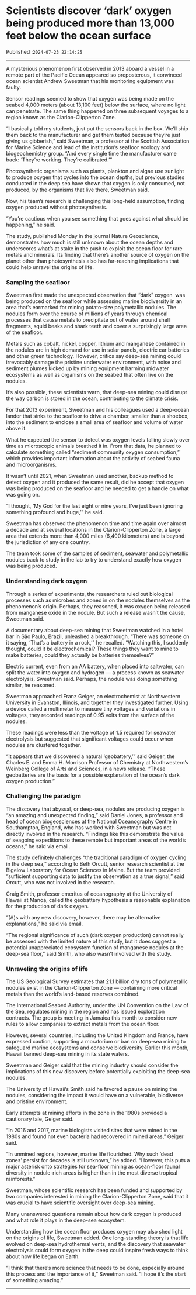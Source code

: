 # Scientists discover ‘dark’ oxygen being produced more than 13,000 feet below the ocean surface

Published :`2024-07-23 22:14:25`

---

A mysterious phenomenon first observed in 2013 aboard a vessel in a remote part of the Pacific Ocean appeared so preposterous, it convinced ocean scientist Andrew Sweetman that his monitoring equipment was faulty.

Sensor readings seemed to show that oxygen was being made on the seabed 4,000 meters (about 13,100 feet) below the surface, where no light can penetrate. The same thing happened on three subsequent voyages to a region known as the Clarion-Clipperton Zone.

“I basically told my students, just put the sensors back in the box. We’ll ship them back to the manufacturer and get them tested because they’re just giving us gibberish,” said Sweetman, a professor at the Scottish Association for Marine Science and lead of the institution’s seafloor ecology and biogeochemistry group. “And every single time the manufacturer came back: ‘They’re working. They’re calibrated.’”

Photosynthetic organisms such as plants, plankton and algae use sunlight to produce oxygen that cycles into the ocean depths, but previous studies conducted in the deep sea have shown that oxygen is only consumed, not produced, by the organisms that live there, Sweetman said.

Now, his team’s research is challenging this long-held assumption, finding oxygen produced without photosynthesis.

“You’re cautious when you see something that goes against what should be happening,” he said.

The study, published Monday in the journal Nature Geoscience, demonstrates how much is still unknown about the ocean depths and underscores what’s at stake in the push to exploit the ocean floor for rare metals and minerals. Its finding that there’s another source of oxygen on the planet other than photosynthesis also has far-reaching implications that could help unravel the origins of life.

### Sampling the seafloor

Sweetman first made the unexpected observation that “dark” oxygen  was being produced on the seafloor while assessing marine biodiversity in an area that’s earmarked for mining potato-size polymetallic nodules. The nodules form over the course of millions of years through chemical processes that cause metals to precipitate out of water around shell fragments, squid beaks and shark teeth and cover a surprisingly large area of the seafloor.

Metals such as cobalt, nickel, copper, lithium and manganese contained in the nodules are in high demand for use in solar panels, electric car batteries and other green technology. However, critics say deep-sea mining could irrevocably damage the pristine underwater environment, with noise and sediment plumes kicked up by mining equipment harming midwater ecosystems as well as organisms on the seabed that often live on the nodules.

It’s also possible, these scientists warn, that deep-sea mining could disrupt the way carbon is stored in the ocean, contributing to the climate crisis.

For that 2013 experiment, Sweetman and his colleagues used a deep-ocean lander that sinks to the seafloor to drive a chamber, smaller than a shoebox, into the sediment to enclose a small area of seafloor and volume of water above it.

What he expected the sensor to detect was oxygen levels falling slowly over time as microscopic animals breathed it in. From that data, he planned to calculate something called “sediment community oxygen consumption,” which provides important information about the activity of seabed fauna and microorganisms.

It wasn’t until 2021, when Sweetman used another, backup method to detect oxygen and it produced the same result, did he accept that oxygen was being produced on the seafloor and he needed to get a handle on what was going on.

“I thought, ‘My God for the last eight or nine years, I’ve just been ignoring something profound and huge,’” he said.

Sweetman has observed the phenomenon time and time again over almost a decade and at several locations in the Clarion-Clipperton Zone, a large area that extends more than 4,000 miles (6,400 kilometers) and is beyond the jurisdiction of any one country.

The team took some of the samples of sediment, seawater and polymetallic nodules back to study in the lab to try to understand exactly how oxygen was being produced.

### Understanding dark oxygen

Through a series of experiments, the researchers ruled out biological processes such as microbes and zoned in on the nodules themselves as the phenomenon’s origin. Perhaps, they reasoned, it was oxygen being released from manganese oxide in the nodule. But such a release wasn’t the cause, Sweetman said.

A documentary about deep-sea mining that Sweetman watched in a hotel bar in São Paulo, Brazil, unleashed a breakthrough. “There was someone on it saying, ‘That’s a battery in a rock,’” he recalled. “Watching this, I suddenly thought, could it be electrochemical? These things they want to mine to make batteries, could they actually be batteries themselves?”

Electric current, even from an AA battery, when placed into saltwater, can split the water into oxygen and hydrogen — a process known as seawater electrolysis, Sweetman said. Perhaps, the nodule was doing something similar, he reasoned.

Sweetman approached Franz Geiger, an electrochemist at Northwestern University in Evanston, Illinois, and together they investigated further. Using a device called a multimeter to measure tiny voltages and variations in voltages, they recorded readings of 0.95 volts from the surface of the nodules.

These readings were less than the voltage of 1.5 required for seawater electrolysis but suggested that significant voltages could occur when nodules are clustered together.

“It appears that we discovered a natural ‘geobattery,’” said Geiger, the Charles E. and Emma H. Morrison Professor of Chemistry at Northwestern’s Weinberg College of Arts and Sciences, in a news release. “These geobatteries are the basis for a possible explanation of the ocean’s dark oxygen production.”

### Challenging the paradigm

The discovery that abyssal, or deep-sea, nodules are producing oxygen is “an amazing and unexpected finding,” said Daniel Jones, a professor and head of ocean biogeosciences at the National Oceanography Centre in Southampton, England, who has worked with Sweetman but was not directly involved in the research. “Findings like this demonstrate the value of seagoing expeditions to these remote but important areas of the world’s oceans,” he said via email.

The study definitely challenges “the traditional paradigm of oxygen cycling in the deep sea,” according to Beth Orcutt, senior research scientist at the Bigelow Laboratory for Ocean Sciences in Maine. But the team provided “sufficient supporting data to justify the observation as a true signal,” said Orcutt, who was not involved in the research.

Craig Smith, professor emeritus of oceanography at the University of Hawaii at Mānoa, called the geobattery hypothesis a reasonable explanation for the production of dark oxygen.

“(A)s with any new discovery, however, there may be alternative explanations,” he said via email.

“The regional significance of such (dark oxygen production) cannot really be assessed with the limited nature of this study, but it does suggest a potential unappreciated ecosystem function of manganese nodules at the deep-sea floor,” said Smith, who also wasn’t involved with the study.

### Unraveling the origins of life

The US Geological Survey estimates that 21.1 billion dry tons of polymetallic nodules exist in the Clarion-Clipperton Zone — containing more critical metals than the world’s land-based reserves combined.

The International Seabed Authority, under the UN Convention on the Law of the Sea, regulates mining in the region and has issued exploration contracts. The group is meeting in Jamaica this month to consider new rules to allow companies to extract metals from the ocean floor.

However, several countries, including the United Kingdom and France, have expressed caution, supporting a moratorium or ban on deep-sea mining to safeguard marine ecosystems and conserve biodiversity. Earlier this month, Hawaii banned deep-sea mining in its state waters.

Sweetman and Geiger said that the mining industry should consider the implications of this new discovery before potentially exploiting the deep-sea nodules.

The University of Hawaii’s Smith said he favored a pause on mining the nodules, considering the impact it would have on a vulnerable, biodiverse and pristine environment.

Early attempts at mining efforts in the zone in the 1980s provided a cautionary tale, Geiger said.

“In 2016 and 2017, marine biologists visited sites that were mined in the 1980s and found not even bacteria had recovered in mined areas,” Geiger said.

“In unmined regions, however, marine life flourished. Why such ‘dead zones’ persist for decades is still unknown,” he added. “However, this puts a major asterisk onto strategies for sea-floor mining as ocean-floor faunal diversity in nodule-rich areas is higher than in the most diverse tropical rainforests.”

Sweetman, whose scientific research has been funded and supported by two companies interested in mining the Clarion-Clipperton Zone, said that it was crucial to have scientific oversight over deep-sea mining.

Many unanswered questions remain about how dark oxygen is produced and what role it plays in the deep-sea ecosystem.

Understanding how the ocean floor produces oxygen may also shed light on the origins of life, Sweetman added. One long-standing theory is that life evolved on deep-sea hydrothermal vents, and the discovery that seawater electrolysis could form oxygen in the deep could inspire fresh ways to think about how life began on Earth.

“I think that there’s more science that needs to be done, especially around this process and the importance of it,” Sweetman said. “I hope it’s the start of something amazing.”

---

